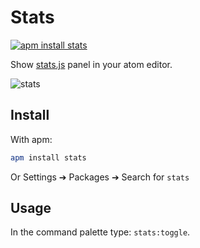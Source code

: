 # Stats

[![apm install stats](https://apm-badges.herokuapp.com/apm/stats.svg)](https://atom.io/packages/stats)

Show [stats.js](https://github.com/mrdoob/stats.js) panel in your atom editor.

![stats](https://cloud.githubusercontent.com/assets/10590799/25553952/cf3ce4c8-2c86-11e7-9c82-8a665f348fc8.gif)

## Install
With apm:
```bash
apm install stats
```
Or Settings ➔ Packages ➔ Search for `stats`

## Usage
In the command palette type: `stats:toggle`.
